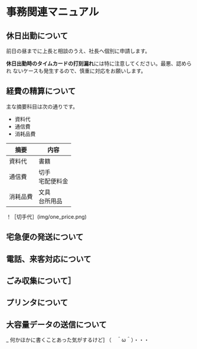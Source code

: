# 事務関連マニュアル
## 休日出勤について
前日の昼までに上長と相談のうえ、社長へ個別に申請します。

**休日出勤時のタイムカードの打刻漏れ**には特に注意してください。最悪、認められ
ないケースも発生するので、慎重に対応をお願いします。
## 経費の精算について
主な摘要科目は次の通りです。
- 資料代
- 通信費
- 消耗品費

|摘要|内容
|--|--
|資料代|書籍|<br>有料アプリ
|通信費|切手<br>宅配便料金
|消耗品費|文具<br>台所用品

！［切手代］(img/one_price.png)

## 宅急便の発送について
## 電話、来客対応について
## ごみ収集について］
## プリンタについて
## 大容量データの送信について 
_
何かほかに書くことあった気がするけど]
（　＾ω＾）・・・